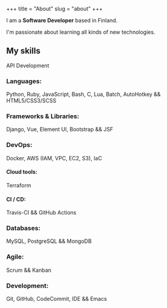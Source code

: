+++
title = "About"
slug = "about"
+++

I am a **Software Developer** based in Finland.

I'm passionate about learning all kinds of new technologies.

## My skills

API Development

### Languages:

Python, Ruby, JavaScript, Bash, C, Lua, Batch, AutoHotkey && HTML5/CSS3/SCSS

### Frameworks & Libraries:

Django, Vue, Element UI, Bootstrap && JSF

### DevOps:

Docker, AWS (IAM, VPC, EC2, S3), IaC

#### Cloud tools:

Terraform

#### CI / CD:

Travis-CI && GitHub Actions

### Databases:

MySQL, PostgreSQL && MongoDB

### Agile:

Scrum && Kanban

### Development:

Git, GitHub, CodeCommit, IDE && Emacs
